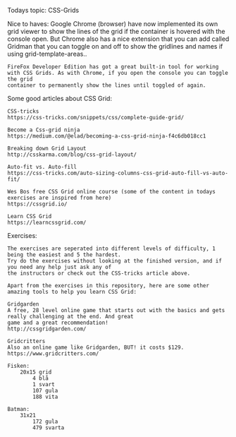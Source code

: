 Todays topic: CSS-Grids

Nice to haves:
    Google Chrome (browser) have now implemented its own grid viewer to show the lines of the grid if the container is hovered with the console open.
    But Chrome also has a nice extension that you can add called Gridman that you can toggle on and off to show the gridlines and names if using 
    grid-template-areas..

    FireFox Developer Edition has got a great built-in tool for working with CSS Grids. As with Chrome, if you open the console you can toggle the grid
    container to permanently show the lines until toggled of again.

Some good articles about CSS Grid:

    CSS-tricks
    https://css-tricks.com/snippets/css/complete-guide-grid/
    
    Become a Css-grid ninja
    https://medium.com/@elad/becoming-a-css-grid-ninja-f4c6db018cc1

    Breaking down Grid Layout
    http://csskarma.com/blog/css-grid-layout/

    Auto-fit vs. Auto-fill
    https://css-tricks.com/auto-sizing-columns-css-grid-auto-fill-vs-auto-fit/

    Wes Bos free CSS Grid online course (some of the content in todays exercises are inspired from here)
    https://cssgrid.io/

    Learn CSS Grid
    https://learncssgrid.com/

Exercises:

    The exercises are seperated into different levels of difficulty, 1 being the easiest and 5 the hardest.
    Try do the exercises without looking at the finished version, and if you need any help just ask any of
    the instructors or check out the CSS-tricks article above.

    Apart from the exercises in this repository, here are some other amazing tools to help you learn CSS Grid:

    Gridgarden
    A free, 28 level online game that starts out with the basics and gets really challenging at the end. And great 
    game and a great recommendation!
    http://cssgridgarden.com/

    Gridcritters
    Also an online game like Gridgarden, BUT! it costs $129.
    https://www.gridcritters.com/
    
    Fisken:
        20x15 grid
            4 blå
            1 svart
            107 gula
            188 vita

    Batman:
        31x21
            172 gula
            479 svarta